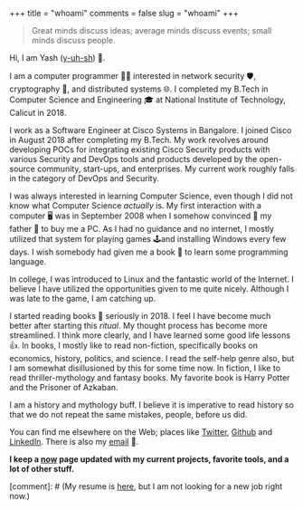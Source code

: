 +++
title = "whoami"
comments = false
slug = "whoami"
+++
> Great minds discuss ideas; average minds discuss events; small minds discuss people.
>
Hi, I am Yash ([y-uh-sh](https://www.youtube.com/watch?v=mzJVVcVVbA4)) 🙏. 

I am a computer programmer 👨‍💻 interested in network security 🛡, cryptography 🔐, and distributed systems 🌐. I completed my B.Tech in Computer Science and Engineering 🎓 at National Institute of Technology, Calicut in 2018.

I work as a Software Engineer at Cisco Systems in Bangalore. I joined Cisco in August 2018 after completing my B.Tech. My work revolves around developing POCs for integrating existing Cisco Security products with various Security and DevOps tools and products developed by the open-source community, start-ups, and enterprises. My current work roughly falls in the category of DevOps and Security.

I was always interested in learning Computer Science, even though I did not know what Computer Science *actually* is. My first interaction with a computer 🖥️ was in September 2008 when I somehow convinced 🙏 my father 👨 to buy me a PC. As I had no guidance and no internet, I mostly utilized that system for playing games 🕹and installing Windows every few days. I wish somebody had given me a book 📖 to learn some programming language.

In college, I was introduced to Linux and the fantastic world of the Internet. I believe I have utilized the opportunities given to me quite nicely. Although I was late to the game, I am catching up.

I started reading books 📖 seriously in 2018. I feel I have become much better after starting this *ritual*. My thought process has become more streamlined. I think more clearly, and I have learned some good life lessons 👍. In books, I mostly like to read non-fiction, specifically books on economics, history, politics, and science. I read the self-help genre also, but I am somewhat disillusioned by this for some time now. In fiction, I like to read thriller-mythology and fantasy books. My favorite book is Harry Potter and the Prisoner of Azkaban. 

I am a history and mythology buff. I believe it is imperative to read history so that we do not repeat the same mistakes, people, before us did.

You can find me elsewhere on the Web; places like [Twitter](https://twitter.com/yash__here), [Github](https://github.com/yashhere) and [LinkedIn](https://www.linkedin.com/in/theyashagarwal). There is also my [email](mailto:yashagarwaljpr+blog@gmail.com) 📩.


**I keep a [now](/now) page updated with my current projects, favorite tools, and a lot of other stuff.**

[comment]: # (My resume is [here](/pdf/resume.pdf), but I am not looking for a new job right now.)